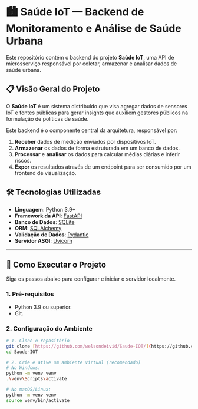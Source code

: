 # 🏙️ Saúde IoT — Backend de Monitoramento e Análise de Saúde Urbana

Este repositório contém o backend do projeto **Saúde IoT**, uma API de microsserviço responsável por coletar, armazenar e analisar dados de saúde urbana.

## 📋 Visão Geral do Projeto

O **Saúde IoT** é um sistema distribuído que visa agregar dados de sensores IoT e fontes públicas para gerar insights que auxiliem gestores públicos na formulação de políticas de saúde.

Este backend é o componente central da arquitetura, responsável por:
1.  **Receber** dados de medição enviados por dispositivos IoT.
2.  **Armazenar** os dados de forma estruturada em um banco de dados.
3.  **Processar** e **analisar** os dados para calcular médias diárias e inferir riscos.
4.  **Expor** os resultados através de um endpoint para ser consumido por um frontend de visualização.

## 🛠️ Tecnologias Utilizadas

* **Linguagem**: Python 3.9+
* **Framework da API**: [FastAPI](https://fastapi.tiangolo.com/)
* **Banco de Dados**: [SQLite](https://www.sqlite.org/index.html)
* **ORM**: [SQLAlchemy](https://www.sqlalchemy.org/)
* **Validação de Dados**: [Pydantic](https://docs.pydantic.dev/)
* **Servidor ASGI**: [Uvicorn](https://www.uvicorn.org/)

---

## 🚀 Como Executar o Projeto

Siga os passos abaixo para configurar e iniciar o servidor localmente.

### 1. Pré-requisitos
* Python 3.9 ou superior.
* Git.

### 2. Configuração do Ambiente

```bash
# 1. Clone o repositório
git clone [https://github.com/welsondeivid/Saude-IOT/](https://github.com/welsondeivid/Saude-IOT/)
cd Saude-IOT

# 2. Crie e ative um ambiente virtual (recomendado)
# No Windows:
python -m venv venv
.\venv\Scripts\activate

# No macOS/Linux:
python -m venv venv
source venv/bin/activate
